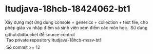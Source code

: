 # ltudjava-18hcb-18424062-bt1
Xây dựng một ứng dụng console + generics + collection + text file, cho phép giáo vụ nhập điểm và sinh viên xem điểm các môn học. 
 Sử dụng github/bitbucket để source control <br/>
 Tạo private repository ltudjava-18hcb-mssv-bt1 <br/>
 Số commit >= 12<br/>
